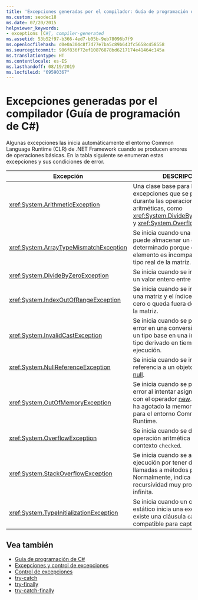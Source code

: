 ```yaml
---
title: 'Excepciones generadas por el compilador: Guía de programación de C#'
ms.custom: seodec18
ms.date: 07/20/2015
helpviewer_keywords:
- exceptions [C#], compiler-generated
ms.assetid: 53b52f97-b366-4ed7-b05b-9eb78096b7f9
ms.openlocfilehash: d0e0a304c8f7d77e7ba5c89b643fc5658c458558
ms.sourcegitcommit: 986f836f72ef10876878bd6217174e41464c145a
ms.translationtype: HT
ms.contentlocale: es-ES
ms.lasthandoff: 08/19/2019
ms.locfileid: "69590367"
---
```

# <a name="compiler-generated-exceptions-c-programming-guide"></a>Excepciones generadas por el compilador (Guía de programación de C#)
Algunas excepciones las inicia automáticamente el entorno Common Language Runtime (CLR) de .NET Framework cuando se producen errores de operaciones básicas. En la tabla siguiente se enumeran estas excepciones y sus condiciones de error.  
  
|Excepción|DESCRIPCIÓN|  
|---------------|-----------------|  
|<xref:System.ArithmeticException>|Una clase base para las excepciones que se producen durante las operaciones aritméticas, como <xref:System.DivideByZeroException> y <xref:System.OverflowException>.|  
|<xref:System.ArrayTypeMismatchException>|Se inicia cuando una matriz no puede almacenar un elemento determinado porque el tipo real del elemento es incompatible con el tipo real de la matriz.|  
|<xref:System.DivideByZeroException>|Se inicia cuando se intenta dividir un valor entero entre cero.|  
|<xref:System.IndexOutOfRangeException>|Se inicia cuando se intenta indexar una matriz y el índice es menor que cero o queda fuera de los límites de la matriz.|  
|<xref:System.InvalidCastException>|Se inicia cuando se produce un error en una conversión explícita de un tipo base en una interfaz o un tipo derivado en tiempo de ejecución.|  
|<xref:System.NullReferenceException>|Se inicia cuando se intenta hacer referencia a un objeto cuyo valor es [null](../../language-reference/keywords/null.md).|  
|<xref:System.OutOfMemoryException>|Se inicia cuando se produce un error al intentar asignar memoria con el operador [new](../../language-reference/operators/new-operator.md). Indica que se ha agotado la memoria disponible para el entorno Common Language Runtime.|  
|<xref:System.OverflowException>|Se inicia cuando se desborda una operación aritmética en un contexto `checked`.|  
|<xref:System.StackOverflowException>|Se inicia cuando se agota la pila de ejecución por tener demasiadas llamadas a métodos pendientes. Normalmente, indica una recursividad muy profunda o infinita.|  
|<xref:System.TypeInitializationException>|Se inicia cuando un constructor estático inicia una excepción y no existe una cláusula `catch` compatible para capturarla.|  
  
## <a name="see-also"></a>Vea también

- [Guía de programación de C#](../index.md)
- [Excepciones y control de excepciones](./index.md)
- [Control de excepciones](./exception-handling.md)
- [try-catch](../../language-reference/keywords/try-catch.md)
- [try-finally](../../language-reference/keywords/try-finally.md)
- [try-catch-finally](../../language-reference/keywords/try-catch-finally.md)
